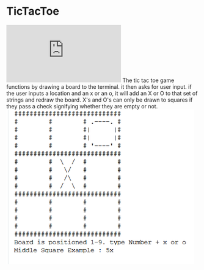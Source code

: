 # TicTacToe
![Image of Class Diagram](https://github.com/SaltyNickel702/CppGroup/blob/main/TicTacToe/images/Class_Diagram.pdf)
The tic tac toe game functions by drawing a board to the terminal. it then asks for user input. if the user inputs a location and an x or an o, it will add an X or O to that set of strings and redraw the board. X's and O's can only be drawn to squares if they pass a check signifying whether they are empty or not.
![Image of example app](https://github.com/SaltyNickel702/CppGroup/blob/main/TicTacToe/images/TicTacToeExample.png?raw=true)
